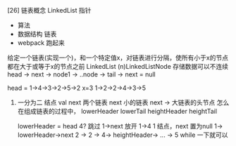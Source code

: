[26] 链表概念 LinkedList 指针

- 算法
- 数据结构 链表
- webpack 跑起来

给定一个链表(实现一个)，和一个特定值x，对链表进行分隔，使所有小于x的节点都在大于或等于x的节点之前
LinkedList (n)LinkedListNode
存储数据可以不连续 
head -> next -> node1 -> ..node -> tail -> next = null

head = 1->4->3->2->5->2 x=3
1->2->2->4->3->5

1. 一分为二 结点 val next
   两个链表 next 小的链表 next -> 大链表的头节点
   怎么在组成链表的过程中，
   lowerHeader 
   lowerTail
   heightHeader
   heightTail 

   lowerHeader = head
   4? 跳过 1->next 放开 1->4 1 结点，next 置为null 
   1-> lowerHeader->next 2 -> 2   ->   4-> heightHeader-> ... -> 5
   while 一下就可以 